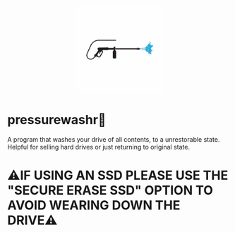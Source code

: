 <p align="center">
  <img width="200" height="200" src="https://raw.githubusercontent.com/snootysteppes/pressurewashr/main/pressurewash.jpg">
</p>

# pressurewashr🔐
A program that washes your drive of all contents, to a unrestorable state. Helpful for selling hard drives or just returning to original state.
# ⚠️IF USING AN SSD PLEASE USE THE "SECURE ERASE SSD" OPTION TO AVOID WEARING DOWN THE DRIVE⚠️
